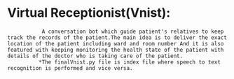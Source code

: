 # Virtual Receptionist(Vnist):
               A conversation bot which guide patient's relatives to keep track the records of the patient.The main idea is to deliver the exact location of the patient including ward and room number And it is also featured with keeping monitoring the health state of the patient with details of the doctor who is taking care of the patient.
              *The finalVnist.py file is index file where speech to text recognition is performed and vice versa.
  

